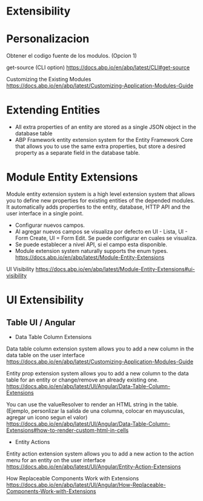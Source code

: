 # Extensibility


# Personalizacion

Obtener el codigo fuente de los modulos. (Opcion 1)

get-source (CLI option)
https://docs.abp.io/en/abp/latest/CLI#get-source


Customizing the Existing Modules
https://docs.abp.io/en/abp/latest/Customizing-Application-Modules-Guide

# Extending Entities

- All extra properties of an entity are stored as a single JSON object in the database table
-  ABP Framework entity extension system for the Entity Framework Core that allows you to use the same extra properties, but store a desired property as a separate field in the database table.


# Module Entity Extensions

Module entity extension system is a high level extension system that allows you to define new properties for existing entities of the depended modules. It automatically adds properties to the entity, database, HTTP API and the user interface in a single point.

- Configurar nuevos campos.
- Al agregar nuevos campos se visualiza por defecto en UI - Lista, UI - Form Create, UI = Form Edit. Se puede configurar en cuales se visualiza. 
- Se puede establecer a nivel API, si el campo esta disponible. 
- Module extension system naturally supports the enum types.
https://docs.abp.io/en/abp/latest/Module-Entity-Extensions

UI Visibility
https://docs.abp.io/en/abp/latest/Module-Entity-Extensions#ui-visibility

# UI Extensibility


## Table UI / Angular

- Data Table Column Extensions

Data table column extension system allows you to add a new column in the data table on the user interface
https://docs.abp.io/en/abp/latest/Customizing-Application-Modules-Guide


Entity prop extension system allows you to add a new column to the data table for an entity or change/remove an already existing one. 
https://docs.abp.io/en/abp/latest/UI/Angular/Data-Table-Column-Extensions


You can use the valueResolver to render an HTML string in the table.
(Ejemplo, personlizar la salida de una columna, colocar en mayusculas, agregar un icono segun el valor)
https://docs.abp.io/en/abp/latest/UI/Angular/Data-Table-Column-Extensions#how-to-render-custom-html-in-cells


- Entity Actions

Entity action extension system allows you to add a new action to the action menu for an entity on the user interface
https://docs.abp.io/en/abp/latest/UI/Angular/Entity-Action-Extensions

How Replaceable Components Work with Extensions
https://docs.abp.io/en/abp/latest/UI/Angular/How-Replaceable-Components-Work-with-Extensions
